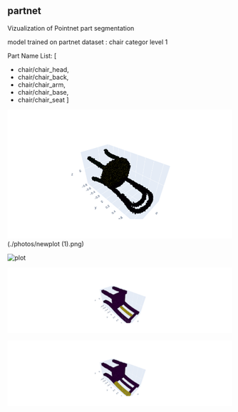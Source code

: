 ##  partnet
Vizualization of Pointnet part segmentation 

model trained on partnet dataset : chair categor level 1 

Part Name List:  [
- chair/chair_head,
- chair/chair_back, 
- chair/chair_arm, 
- chair/chair_base,
- chair/chair_seat ]


![Screenshot](./photos/newplot.png) (./photos/newplot (1).png)

![plot](./photos/newplot(2).png)

![plot](./photos/newplot(3).png)

![plot](./photos/newplot(4).png)

